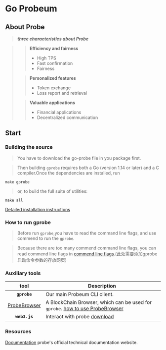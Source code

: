 # Go Probeum
## About Probe

> ***three characteristics about Probe***

>> **Efficiency and fairness**
>> + High TPS
>> + Fast confirmation
>> + Fairness
>
>> **Personalized features**
>> + Token exchange
>> + Loss report and retrieval
>
>> **Valuable applications**
>> + Financial applications
>> + Decentralized communication

## Start

### Building the source

>You have to download the go-probe file in you package first.

>Then building `gprobe` requires both a Go (version 1.14 or later) and a C compiler.Once the dependencies are installed, run

```shell
make gprobe
```

> or, to build the full suite of utilities:

```shell
make all
```

[Detailed installation instructions]()

### How to run gprobe

> Before run `gprobe`,you have to read the command line flags, and use commend to run the `gprobe`.

> Because there are too many commend command line flags, you can read commend line flags in [commend line flags]().(此处需要添加gprobe启动命令参数的存放网页) 


### Auxiliary tools

|   tool    | Description                                                                                                                                                                                                                                                                                                                                                                                                                                                                                                                                          |
| :-----------: | ---------------------------------------------------------------------------------------------------------------------------------------------------------------------------------------------------------------------------------------------------------------------------------------------------------------------------------------------------------------------------------------------------------------------------------------------------------------------------------------------------------------------------------------------------- |
|  **`gprobe`**   | Our main Probeum CLI client.    |
|   [ProbeBrowser](https://scan.probechain.org/home)    | A BlockChain Browser, which can be used  for `gprobe`. [how to use ProbeBrowser]() |
|  **`web3.js`**   |  Interact with probe  [download]()   |

### Resources
[Documentation](http://doc.probechain.org)  probe's official technical documentation website.